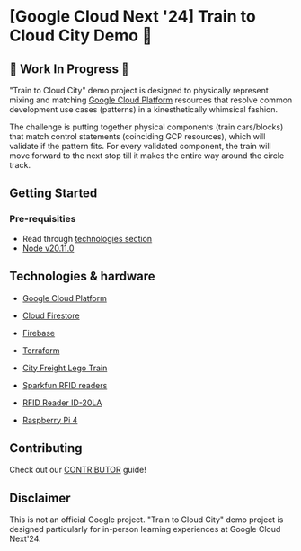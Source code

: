 # [Google Cloud Next '24] Train to Cloud City Demo 🚂

## 🚧 Work In Progress 🚧

"Train to Cloud City" demo project is designed to physically represent mixing and matching [Google Cloud Platform](https://console.cloud.google.com/)
resources that resolve common development use cases (patterns) in a kinesthetically whimsical fashion.

The challenge is putting together physical components (train cars/blocks) that match control statements (coinciding GCP resources),
which will validate if the pattern fits. For every validated component, the train will move forward to the next stop till it makes the entire way around the circle track.

## Getting Started

### Pre-requisities

- Read through [technologies section](#technologies-&-hardware)
- [Node v20.11.0](https://nodejs.org/en/blog/release/v20.11.0)

## Technologies & hardware

- [Google Cloud Platform](https://console.cloud.google.com/)
- [Cloud Firestore](https://cloud.google.com/firestore/docs/)
- [Firebase](https://firebase.google.com/)
- [Terraform](https://cloud.google.com/docs/terraform)

- [City Freight Lego Train](https://www.amazon.com/LEGO-Freight-Building-Powered-Technology/)
- [Sparkfun RFID readers](https://www.sparkfun.com/products/9963)
- [RFID Reader ID-20LA](https://www.sparkfun.com/products/11828)
- [Raspberry Pi 4](https://www.adafruit.com/product/4295)

## Contributing

Check out our [CONTRIBUTOR](../../CONTRIBUTING.md) guide!

## Disclaimer

This is not an official Google project. "Train to Cloud City" demo project is
designed particularly for in-person learning experiences at Google Cloud Next'24.
